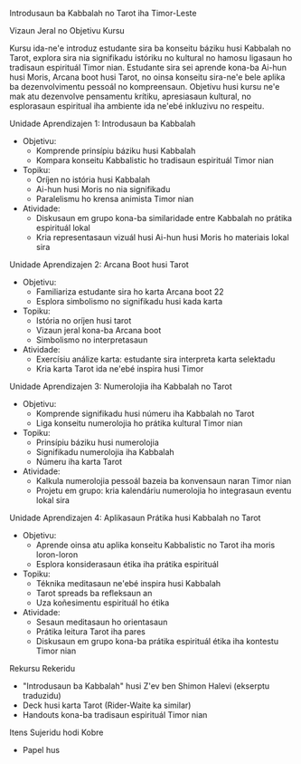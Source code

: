 Introdusaun ba Kabbalah no Tarot iha Timor-Leste

Vizaun Jeral no Objetivu Kursu

Kursu ida-ne'e introduz estudante sira ba konseitu báziku husi Kabbalah no Tarot, explora sira nia signifikadu istóriku no kultural no hamosu ligasaun ho tradisaun espirituál Timor nian. Estudante sira sei aprende kona-ba Ai-hun husi Moris, Arcana boot husi Tarot, no oinsa konseitu sira-ne'e bele aplika ba dezenvolvimentu pessoál no kompreensaun. Objetivu husi kursu ne'e mak atu dezenvolve pensamentu krítiku, apresiasaun kultural, no esplorasaun espiritual iha ambiente ida ne'ebé inkluzivu no respeitu.

Unidade Aprendizajen 1: Introdusaun ba Kabbalah
- Objetivu:
  * Komprende prinsípiu báziku husi Kabbalah
  * Kompara konseitu Kabbalistic ho tradisaun espirituál Timor nian
- Topiku:
  * Oríjen no istória husi Kabbalah
  * Ai-hun husi Moris no nia signifikadu
  * Paralelismu ho krensa animista Timor nian
- Atividade:
  * Diskusaun em grupo kona-ba similaridade entre Kabbalah no prátika espirituál lokal
  * Kria representasaun vizuál husi Ai-hun husi Moris ho materiais lokal sira

Unidade Aprendizajen 2: Arcana Boot husi Tarot
- Objetivu:
  * Familiariza estudante sira ho karta Arcana boot 22
  * Esplora simbolismo no signifikadu husi kada karta
- Topiku:
  * Istória no oríjen husi tarot
  * Vizaun jeral kona-ba Arcana boot
  * Simbolismo no interpretasaun
- Atividade:
  * Exercísiu análize karta: estudante sira interpreta karta selektadu
  * Kria karta Tarot ida ne'ebé inspira husi Timor

Unidade Aprendizajen 3: Numerolojia iha Kabbalah no Tarot
- Objetivu:
  * Komprende signifikadu husi númeru iha Kabbalah no Tarot
  * Liga konseitu numerolojia ho prátika kultural Timor nian
- Topiku:
  * Prinsípiu báziku husi numerolojia
  * Signifikadu numerolojia iha Kabbalah
  * Númeru iha karta Tarot
- Atividade:
  * Kalkula numerolojia pessoál bazeia ba konvensaun naran Timor nian
  * Projetu em grupo: kria kalendáriu numerolojia ho integrasaun eventu lokal sira

Unidade Aprendizajen 4: Aplikasaun Prátika husi Kabbalah no Tarot
- Objetivu:
  * Aprende oinsa atu aplika konseitu Kabbalistic no Tarot iha moris loron-loron
  * Esplora konsiderasaun étika iha prátika espirituál
- Topiku:
  * Téknika meditasaun ne'ebé inspira husi Kabbalah
  * Tarot spreads ba refleksaun an
  * Uza koñesimentu espirituál ho étika
- Atividade:
  * Sesaun meditasaun ho orientasaun
  * Prátika leitura Tarot iha pares
  * Diskusaun em grupo kona-ba prátika espirituál étika iha kontestu Timor nian

Rekursu Rekeridu

- "Introdusaun ba Kabbalah" husi Z'ev ben Shimon Halevi (ekserptu traduzidu)
- Deck husi karta Tarot (Rider-Waite ka similar)
- Handouts kona-ba tradisaun espirituál Timor nian

Itens Sujeridu hodi Kobre

- Papel hus